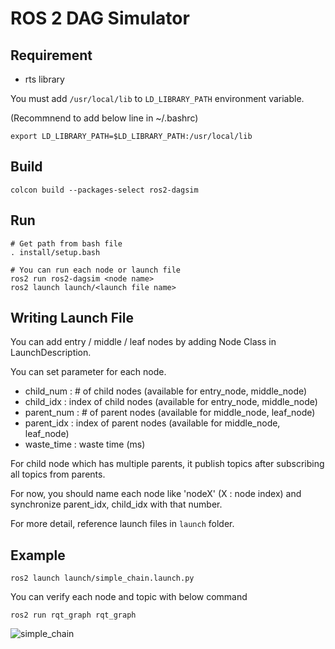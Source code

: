 # ROS 2 DAG Simulator

## Requirement
- rts library

You must add `/usr/local/lib` to `LD_LIBRARY_PATH` environment variable.

(Recommnend to add below line in ~/.bashrc)
```
export LD_LIBRARY_PATH=$LD_LIBRARY_PATH:/usr/local/lib
```

## Build

```
colcon build --packages-select ros2-dagsim
```

## Run
```
# Get path from bash file
. install/setup.bash

# You can run each node or launch file
ros2 run ros2-dagsim <node name>
ros2 launch launch/<launch file name>
```

## Writing Launch File
You can add entry / middle / leaf nodes by adding Node Class in LaunchDescription.

You can set parameter for each node.

* child_num : # of child nodes (available for entry_node, middle_node)
* child_idx : index of child nodes (available for entry_node, middle_node)
* parent_num : # of parent nodes (available for middle_node, leaf_node)
* parent_idx : index of parent nodes (available for middle_node, leaf_node)
* waste_time : waste time (ms)

For child node which has multiple parents, it publish topics after subscribing all topics from parents.

For now, you should name each node like 'nodeX' (X : node index) and synchronize parent_idx, child_idx with that number.

For more detail, reference launch files in `launch` folder.


## Example
```
ros2 launch launch/simple_chain.launch.py
```

You can verify each node and topic with below command
```
ros2 run rqt_graph rqt_graph
```


![simple_chain](https://user-images.githubusercontent.com/44594966/95045533-333cca00-071d-11eb-83f1-117b9fe79352.png)

